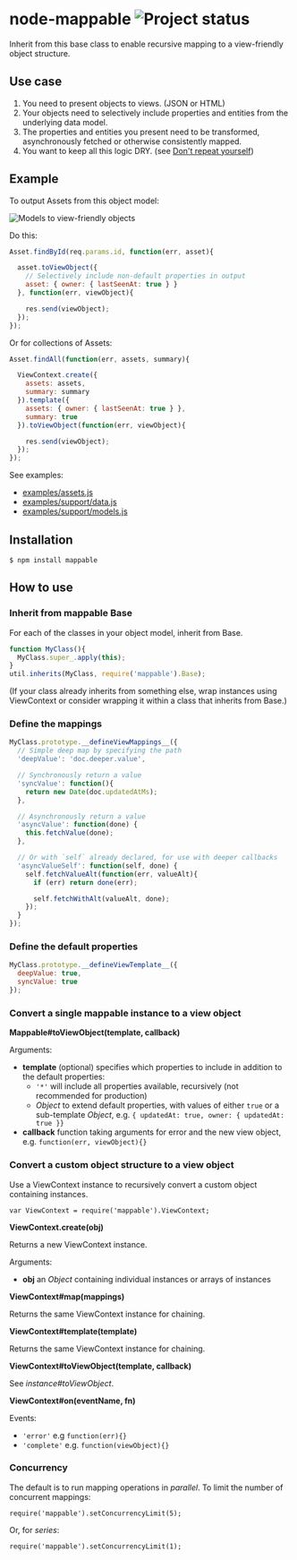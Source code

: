 node-mappable ![Project status](https://secure.travis-ci.org/jupiter/node-mappable.png)
===================

Inherit from this base class to enable recursive mapping to a view-friendly object structure.

## Use case

1. You need to present objects to views. (JSON or HTML)
2. Your objects need to selectively include properties and entities from the underlying data model.
3. The properties and entities you present need to be transformed, asynchronously fetched or otherwise consistently mapped.
4. You want to keep all this logic DRY. (see [Don't repeat yourself](http://en.wikipedia.org/wiki/Don't_repeat_yourself))

## Example

To output Assets from this object model:

![Models to view-friendly objects](https://rawgithub.com/jupiter/node-mappable/master/examples/support/models.svg)

Do this:

```javascript
Asset.findById(req.params.id, function(err, asset){

  asset.toViewObject({
    // Selectively include non-default properties in output
    asset: { owner: { lastSeenAt: true } }
  }, function(err, viewObject){

    res.send(viewObject);
  });
});
```

Or for collections of Assets:

```javascript
Asset.findAll(function(err, assets, summary){

  ViewContext.create({
    assets: assets,
    summary: summary
  }).template({
    assets: { owner: { lastSeenAt: true } },
    summary: true
  }).toViewObject(function(err, viewObject){

    res.send(viewObject);
  });
});
```

See examples:

- [examples/assets.js](https://github.com/jupiter/node-mappable/tree/master/examples/assets.js)
- [examples/support/data.js](https://github.com/jupiter/node-mappable/tree/master/examples/support/data.js)
- [examples/support/models.js](https://github.com/jupiter/node-mappable/tree/master/examples/support/models.js)

## Installation

```
$ npm install mappable
```

## How to use

### Inherit from mappable Base

For each of the classes in your object model, inherit from Base.

```javascript
function MyClass(){
  MyClass.super_.apply(this);
}
util.inherits(MyClass, require('mappable').Base);
```

(If your class already inherits from something else, wrap instances using
ViewContext or consider wrapping it within a class that inherits from Base.)

###  Define the mappings

```javascript
MyClass.prototype.__defineViewMappings__({
  // Simple deep map by specifying the path
  'deepValue': 'doc.deeper.value',

  // Synchronously return a value
  'syncValue': function(){
    return new Date(doc.updatedAtMs);
  },

  // Asynchronously return a value
  'asyncValue': function(done) {
    this.fetchValue(done);
  },

  // Or with `self` already declared, for use with deeper callbacks
  'asyncValueSelf': function(self, done) {
    self.fetchValueAlt(function(err, valueAlt){
      if (err) return done(err);

      self.fetchWithAlt(valueAlt, done);
    });
  }
});
```

### Define the default properties

```javascript
MyClass.prototype.__defineViewTemplate__({
  deepValue: true,
  syncValue: true
});
```

### Convert a single mappable instance to a view object

**Mappable#toViewObject(template, callback)**

Arguments:

- **template** (optional) specifies which properties to include in addition to the default properties:
  * `'*'` will include all properties available, recursively (not recommended for production)
  * _Object_ to extend default properties, with values of either `true` or a sub-template _Object_, e.g. `{ updatedAt: true, owner: { updatedAt: true }}`
- **callback** function taking arguments for error and the new view object, e.g. `function(err, viewObject){}`

### Convert a custom object structure to a view object

Use a ViewContext instance to recursively convert a custom object containing instances.

`var ViewContext = require('mappable').ViewContext;`

**ViewContext.create(obj)**

Returns a new ViewContext instance.

Arguments:

- **obj** an _Object_ containing individual instances or arrays of instances

**ViewContext#map(mappings)**

Returns the same ViewContext instance for chaining.

**ViewContext#template(template)**

Returns the same ViewContext instance for chaining.

**ViewContext#toViewObject(template, callback)**

See _instance#toViewObject_.

**ViewContext#on(eventName, fn)**

Events:

- `'error'` e.g `function(err){}`
- `'complete'` e.g. `function(viewObject){}`

### Concurrency

The default is to run mapping operations in _parallel_. To limit the number of concurrent mappings:

```
require('mappable').setConcurrencyLimit(5);
```

Or, for _series_:

```
require('mappable').setConcurrencyLimit(1);
```
